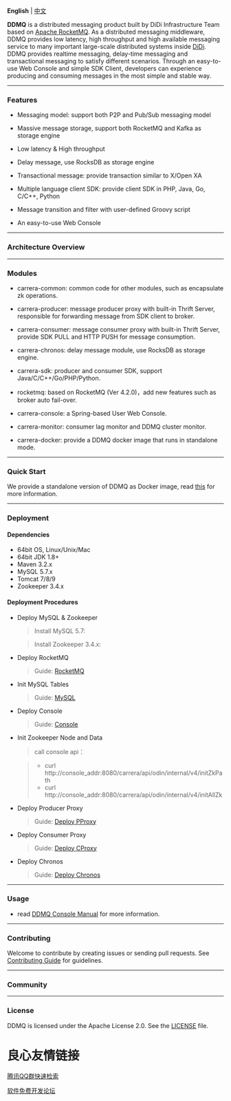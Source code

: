 **English** | [中文](./README_CN.md)
 
 
 
 
 

**DDMQ** is a distributed messaging product built by DiDi Infrastructure Team based on [Apache RocketMQ](https://rocketmq.apache.org/). As a distributed messaging middleware, DDMQ provides low latency, high throughput and high available messaging service to many important large-scale distributed systems inside [DiDi](https://www.didiglobal.com/). DDMQ provides realtime messaging, delay-time messaging and transactional messaging to satisfy different scenarios. Through an easy-to-use Web Console and simple SDK Client, developers can experience producing and consuming messages in the most simple and stable way.


----------

### Features

* Messaging model: support both P2P and Pub/Sub messaging model

* Massive message storage, support both RocketMQ and Kafka as storage engine

* Low latency & High throughput

* Delay message, use RocksDB as storage engine

* Transactional message: provide transaction similar to X/Open XA

* Multiple language client SDK: provide client SDK in PHP, Java, Go, C/C++, Python

* Message transition and filter with user-defined Groovy script

* An easy-to-use Web Console


----------

### Architecture Overview

 
 
 



----------

### Modules

* carrera-common: common code for other modules, such as encapsulate zk operations.

* carrera-producer: message producer proxy with built-in Thrift Server, responsible for forwarding message from SDK client to broker.

* carrera-consumer: message consumer proxy with built-in Thrift Server, provide SDK PULL and HTTP PUSH for message consumption.

* carrera-chronos: delay message module, use RocksDB as storage engine.

* carrera-sdk: producer and consumer SDK, support Java/C/C++/Go/PHP/Python. 

* rocketmq: based on RocketMQ (Ver 4.2.0)，add new features such as broker auto fail-over.

* carrera-console: a Spring-based User Web Console.

* carrera-monitor: consumer lag monitor and DDMQ cluster monitor. 

* carrera-docker: provide a DDMQ docker image that runs in standalone mode.

----------

### Quick Start
We provide a standalone version of DDMQ as Docker image, read [this](carrera-docker/README.md) for more information.


----------


### Deployment
#### Dependencies
* 64bit OS, Linux/Unix/Mac
* 64bit JDK 1.8+
* Maven 3.2.x
* MySQL 5.7.x
* Tomcat 7/8/9
* Zookeeper 3.4.x


#### Deployment Procedures

*  Deploy MySQL & Zookeeper
 	>  Install MySQL 5.7:   

 	>  Install Zookeeper 3.4.x:   
 	
 	
*  Deploy RocketMQ

    >Guide: [RocketMQ](rocketmq/README.md)
  
*  Init MySQL Tables

    >Guide: [MySQL](carrera-console/README.md)
  
*  Deploy Console

    >Guide: [Console](carrera-console/README.md)

*  Init Zookeeper Node and Data
	
	> call console api： 
	
	> * curl http://console_addr:8080/carrera/api/odin/internal/v4/initZkPath
	> * curl http://console_addr:8080/carrera/api/odin/internal/v4/initAllZk


*  Deploy Producer Proxy

    >Guide: [Deploy PProxy](carrera-producer/README.md)

*  Deploy Consumer Proxy

    >Guide: [Deploy CProxy](carrera-consumer/README.md)

*  Deploy Chronos

    >Guide: [Deploy Chronos](carrera-chronos/README.md)



----------  

### Usage

  * read [DDMQ Console Manual](carrera-console/USAGE.md) for more information.


----------

### Contributing
Welcome to contribute by creating issues or sending pull requests. See [Contributing Guide](CONTRIBUTING.md) for guidelines.

----------

### Community
 


----------

### License

DDMQ is licensed under the Apache License 2.0. See the [LICENSE](LICENSE) file.


 # 良心友情链接

[腾讯QQ群快速检索](http://u.720life.cn/s/8cf73f7c)

[软件免费开发论坛](http://u.720life.cn/s/bbb01dc0)